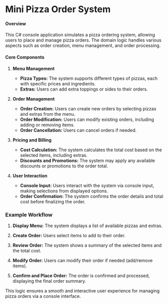 # Mini Pizza Order System

#### Overview
This C# console application simulates a pizza ordering system, allowing users to place and manage pizza orders. The domain logic handles various aspects such as order creation, menu management, and order processing.

#### Core Components

1. **Menu Management**
   - **Pizza Types:** The system supports different types of pizzas, each with specific prices and ingredients.
   - **Extras:** Users can add extra toppings or sides to their orders.

2. **Order Management**
   - **Order Creation:** Users can create new orders by selecting pizzas and extras from the menu.
   - **Order Modification:** Users can modify existing orders, including adding or removing items.
   - **Order Cancellation:** Users can cancel orders if needed.

3. **Pricing and Billing**
   - **Cost Calculation:** The system calculates the total cost based on the selected items, including extras.
   - **Discounts and Promotions:** The system may apply any available discounts or promotions to the order total.

4. **User Interaction**
   - **Console Input:** Users interact with the system via console input, making selections from displayed options.
   - **Order Confirmation:** The system confirms the order details and total cost before finalizing the order.

### Example Workflow

1. **Display Menu:**
   The system displays a list of available pizzas and extras.

2. **Create Order:**
   Users select items to add to their order.

3. **Review Order:**
   The system shows a summary of the selected items and the total cost.

4. **Modify Order:**
   Users can modify their order if needed (add/remove items).

5. **Confirm and Place Order:**
   The order is confirmed and processed, displaying the final order summary.

This logic ensures a smooth and interactive user experience for managing pizza orders via a console interface.
